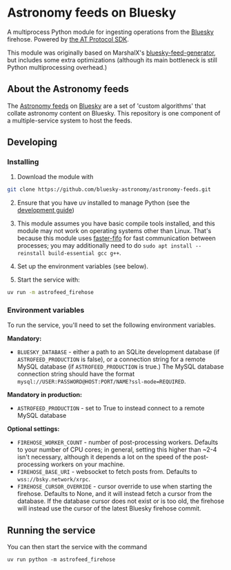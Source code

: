 # Astronomy feeds on Bluesky

A multiprocess Python module for ingesting operations from the [Bluesky](https://bsky.app) firehose. Powered by [the AT Protocol SDK](https://atproto.blue).

This module was originally based on MarshalX's [bluesky-feed-generator](https://github.com/MarshalX/bluesky-feed-generator), but includes some extra optimizations (although its main bottleneck is still Python multiprocessing overhead.)

## About the Astronomy feeds

The [Astronomy feeds](https://bsky.app/profile/emily.space/feed/astro) on [Bluesky](https://bsky.app/) are a set of 'custom algorithms' that collate astronomy content on Bluesky. This repository is one component of a multiple-service system to host the feeds.


## Developing

### Installing

1. Download the module with

```bash
git clone https://github.com/bluesky-astronomy/astronomy-feeds.git
```

2. Ensure that you have uv installed to manage Python (see the [development guide](https://github.com/bluesky-astronomy/development-guide))

3. This module assumes you have basic compile tools installed, and this module may not work on operating systems other than Linux. That's because this module uses [faster-fifo](https://github.com/alex-petrenko/faster-fifo) for fast communication between processes; you may additionally need to do `sudo apt install --reinstall build-essential gcc g++`.

4. Set up the environment variables (see below).

5. Start the service with:

```bash
uv run -m astrofeed_firehose
```

### Environment variables

To run the service, you'll need to set the following environment variables.

**Mandatory:**

- `BLUESKY_DATABASE` - either a path to an SQLite development database (if `ASTROFEED_PRODUCTION` is false), or a connection string for a remote MySQL database (if `ASTROFEED_PRODUCTION` is true.) The MySQL database connection string should have the format `mysql://USER:PASSWORD@HOST:PORT/NAME?ssl-mode=REQUIRED`.

**Mandatory in production:**

- `ASTROFEED_PRODUCTION` - set to True to instead connect to a remote MySQL database

**Optional settings:**

- `FIREHOSE_WORKER_COUNT` - number of post-processing workers. Defaults to your number of CPU cores; in general, setting this higher than ~2-4 isn't necessary, although it depends a lot on the speed of the post-processing workers on your machine.
- `FIREHOSE_BASE_URI` - websocket to fetch posts from. Defaults to `wss://bsky.network/xrpc`.
- `FIREHOSE_CURSOR_OVERRIDE` - cursor override to use when starting the firehose. Defaults to None, and it will instead fetch a cursor from the database. If the database cursor does not exist or is too old, the firehose will instead use the cursor of the latest Bluesky firehose commit.

## Running the service

You can then start the service with the command

```
uv run python -m astrofeed_firehose
```
